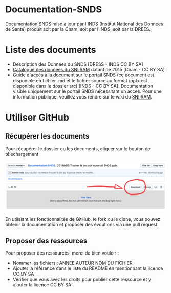 # Documentation-SNDS
Documentation SNDS mise à jour par l'INDS (Institut National des Données de Santé) produit soit par la Cnam, soit par l'INDS, soit par la DREES. 

# Liste des documents
- Description des Données du SNDS [DRESS - INDS CC BY SA]
- [Catalogue des données du SNIIRAM](https://github.com/indsante/Documentation-SNDS/raw/master/2015Cnam%20Catalogue%20Donn%C3%A9es%20SNIIRAM.xlsm) datant de 2015 [Cnam - CC BY SA] 
- [Guide d'accès à la document sur le portail SNDS](https://github.com/indsante/Documentation-SNDS/raw/master/2019INDS%20Trouver%20la%20doc%20sur%20le%20portail%20SNDS.pptx) (ce document est disponible en fichier .md et le fichier source au format /pptx est disponible dans le dossier src) [INDS - CC BY SA]. Documentation visible uniquement sur le portail SNDS nécessitant un accès. Pour une information publique, veuillez vous rendre sur le wiki du [SNIIRAM](http://open-data-assurance-maladie.ameli.fr/wiki-sniiram/index.php). 

# Utiliser GitHub
## Récupérer les documents 
Pour récupérer le dossier ou les documents, cliquer sur le bouton de téléchargement

![](img/downloadfile.png)

En utilsiant les fonctionnalités de GitHub, le fork ou le clone, vous pouvez obtenir la documentation et proposer des évoutions via une pull request. 

## Proposer des ressources 
Pour proposer des ressources, merci de bien vouloir : 
- Nommer les fichiers : ANNEE AUTEUR NOM DU FICHIER
- Ajouter la référence dans le liste du README en mentionnant la licence CC BY SA 
- Vérifier que vous avez les droits pour publier cette ressource et y ajouter la licence CC BY SA. 
